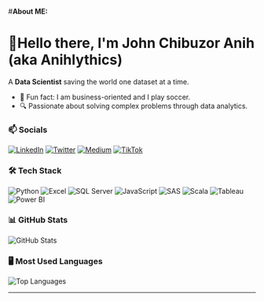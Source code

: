 #**About ME:**

# 💫Hello there, I'm John Chibuzor Anih (aka Anihlythics)

 A **Data Scientist** saving the world one dataset at a time.

- 🎤 Fun fact: I am business-oriented and I play soccer.
- 🔍 Passionate about solving complex problems through data analytics.

### 📫 Socials
[![LinkedIn](https://img.shields.io/badge/-LinkedIn-blue)](https://linkedin.com/in/www.linkedin.com/in/john-anih-cj001)
[![Twitter](https://img.shields.io/badge/-Twitter-blue)](https://twitter.com/@Anihlytics)
[![Medium](https://img.shields.io/badge/-Medium-black)](https://medium.com/@anihlythics)
[![TikTok](https://img.shields.io/badge/-TikTok-red)](https://www.tiktok.com/@anihlytics_bi)

### 🛠 Tech Stack
![Python](https://img.shields.io/badge/-Python-blue?logo=python)
![Excel](https://img.shields.io/badge/-Microsoft%20Excel-green?logo=microsoft-excel)
![SQL Server](https://img.shields.io/badge/-Microsoft%20SQL%20Server-red?logo=microsoftsqlserver)
![JavaScript](https://img.shields.io/badge/-JavaScript-ash?logo=javascript)
![SAS](https://img.shields.io/badge/-SAS-green?logo=sas)
![Scala](https://img.shields.io/badge/-Scala-red?logo=scala)
![Tableau](https://img.shields.io/badge/-Tableau-orange?logo=tableau)
![Power BI](https://img.shields.io/badge/-Power%20BI-yellow?logo=powerbi)

### 📊 GitHub Stats
![GitHub Stats](https://github-readme-stats.vercel.app/api?username=anihlythics&show_icons=true&theme=tokyonight&hide=issues)



### 🖥 Most Used Languages

![Top Languages](https://github-readme-stats.vercel.app/api/top-langs/?username=anihlythics&layout=compact&cache_seconds=1800&theme=merko)




---

